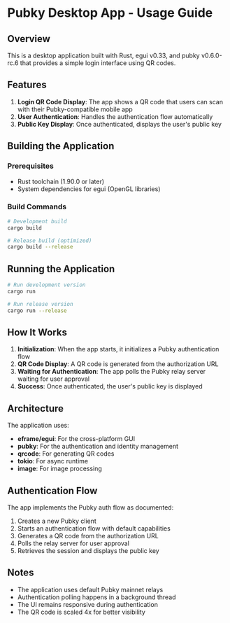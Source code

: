 # Pubky Desktop App - Usage Guide

## Overview
This is a desktop application built with Rust, egui v0.33, and pubky v0.6.0-rc.6 that provides a simple login interface using QR codes.

## Features
1. **Login QR Code Display**: The app shows a QR code that users can scan with their Pubky-compatible mobile app
2. **User Authentication**: Handles the authentication flow automatically
3. **Public Key Display**: Once authenticated, displays the user's public key

## Building the Application

### Prerequisites
- Rust toolchain (1.90.0 or later)
- System dependencies for egui (OpenGL libraries)

### Build Commands
```bash
# Development build
cargo build

# Release build (optimized)
cargo build --release
```

## Running the Application

```bash
# Run development version
cargo run

# Run release version
cargo run --release
```

## How It Works

1. **Initialization**: When the app starts, it initializes a Pubky authentication flow
2. **QR Code Display**: A QR code is generated from the authorization URL
3. **Waiting for Authentication**: The app polls the Pubky relay server waiting for user approval
4. **Success**: Once authenticated, the user's public key is displayed

## Architecture

The application uses:
- **eframe/egui**: For the cross-platform GUI
- **pubky**: For the authentication and identity management
- **qrcode**: For generating QR codes
- **tokio**: For async runtime
- **image**: For image processing

## Authentication Flow

The app implements the Pubky auth flow as documented:
1. Creates a new Pubky client
2. Starts an authentication flow with default capabilities
3. Generates a QR code from the authorization URL
4. Polls the relay server for user approval
5. Retrieves the session and displays the public key

## Notes

- The application uses default Pubky mainnet relays
- Authentication polling happens in a background thread
- The UI remains responsive during authentication
- The QR code is scaled 4x for better visibility
